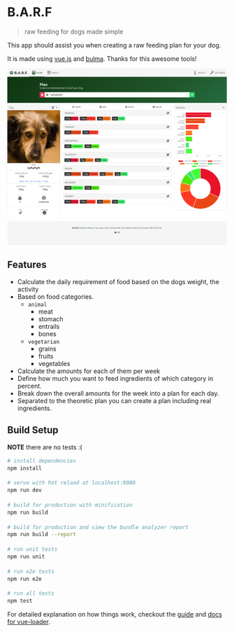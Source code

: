 # B.A.R.F

> raw feeding for dogs made simple

This app should assist you when creating a raw feeding plan for your dog.

It is made using [vue.js](https://vuejs.org/) and [bulma](http://bulma.io/). Thanks for this awesome tools!

![alt text](https://raw.githubusercontent.com/dahrens/barf/master/.github/screenshot-plan.png)

## Features

* Calculate the daily requirement of food based on the dogs weight, the activity
* Based on food categories.
  * `animal`
    * meat
    * stomach
    * entrails
    * bones
  * `vegetarian`
    * grains
    * fruits
    * vegetables
* Calculate the amounts for each of them per week
* Define how much you want to feed ingredients of which category in percent.
* Break down the overall amounts for the week into a plan for each day.
* Separated to the theoretic plan you can create a plan including real ingredients.

## Build Setup

**NOTE** there are no tests :(

``` bash
# install dependencies
npm install

# serve with hot reload at localhost:8080
npm run dev

# build for production with minification
npm run build

# build for production and view the bundle analyzer report
npm run build --report

# run unit tests
npm run unit

# run e2e tests
npm run e2e

# run all tests
npm test
```

For detailed explanation on how things work, checkout the [guide](http://vuejs-templates.github.io/webpack/) and [docs for vue-loader](http://vuejs.github.io/vue-loader).
